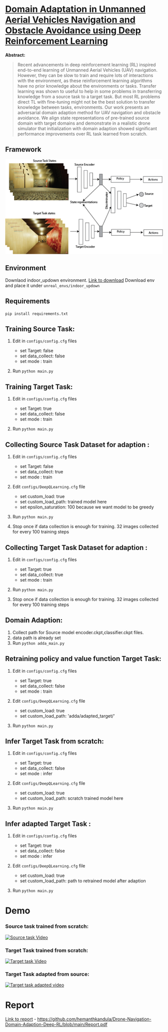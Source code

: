 


# [Domain Adaptation in Unmanned Aerial Vehicles Navigation and Obstacle Avoidance using Deep Reinforcement Learning](https://github.com/hemanthkandula/Drone-Navigation-Domain-Adaption)

**Abstract:**

>  Recent advancements in deep reinforcement learning (RL) inspired end-to-end learning of Unmanned Aerial Vehicles (UAV) navigation. However, they can be slow to train and require lots of interactions with the environment, as these reinforcement learning algorithms have no prior knowledge about the environments or tasks. Transfer learning was shown to useful to help in some problems in transferring knowledge from a source task to a target task. But most RL problems direct TL with fine-tuning might not be the best solution to transfer knowledge between tasks, environments. Our work presents an adversarial domain adaption method for UAV navigation and obstacle avoidance. We align state representations of pre-trained source domain with target domains and demonstrate in a realistic drone simulator that initialization with domain adaption showed significant performance improvements over RL task learned from scratch.

## Framework
<img src="figures/arch_main.png" alt="drawing" width="600px"/>



## Environment
 Downlaod indoor_updown environment. [Link to download](https://tufts.box.com/s/walg8vs7mjm6i3nnczlupd41vaymg8dy) Download env and place it under ```unreal_envs/indoor_updown```

## Requirements
```pip install requirements.txt```

## Training Source Task:

1. Edit in ```configs/config.cfg``` files
    - set Target: false
    - set data_collect: false
    - set mode : train

2. Run ``` python main.py ```


## Training Target Task:

1. Edit in ```configs/config.cfg``` files
    - set Target: true
    - set data_collect: false
    - set mode : train

2. Run ``` python main.py ```


## Collecting Source Task Dataset for adaption :

1. Edit in ```configs/config.cfg``` files
    - set Target: false
    - set data_collect: true
    - set mode : train
 
2. Edit  ```configs/DeepQLearning.cfg``` file
    - set custom_load: true
    - set custom_load_path: trained model here 
    - set epsilon_saturation: 100 because we want model to be greedy



2. Run ``` python main.py ```

3. Stop once if data collection  is enough for training.
    32 images collected for every 100 training steps


## Collecting Target Task Dataset for adaption :

1. Edit in ```configs/config.cfg``` files
    - set Target: true
    - set data_collect: true
    - set mode : train

2. Run ``` python main.py ```

3. Stop once if data collection  is enough for training.
    32 images collected for every 100 training steps


## Domain Adaption:

1. Collect path for Source model encoder.ckpt,classifier.ckpt files.
2. data path is already set
3.  Run ``` python adda_main.py ```




## Retraining policy and value function Target Task:

1. Edit in ```configs/config.cfg``` files
    - set Target: true
    - set data_collect: false
    - set mode : train

2. Edit  ```configs/DeepQLearning.cfg``` file
    - set custom_load: true
    - set custom_load_path: 'adda/adapted_target/'


2. Run ``` python main.py ```



## Infer Target Task from scratch:

1. Edit in ```configs/config.cfg``` files
    - set Target: true
    - set data_collect: false
    - set mode : infer

2. Edit  ```configs/DeepQLearning.cfg``` file
    - set custom_load: true
    - set custom_load_path: scratch trained model here

2. Run ``` python main.py ```




## Infer adapted Target Task :

1. Edit in ```configs/config.cfg``` files
    - set Target: true
    - set data_collect: false
    - set mode : infer

2. Edit  ```configs/DeepQLearning.cfg``` file
    - set custom_load: true
    - set custom_load_path: path to retrained model after adaption 

2. Run ``` python main.py ```


# Demo 
### Source task trained from scratch:
[![Source task Video](https://img.youtube.com/vi/labaaEGMAwk/0.jpg)](https://www.youtube.com/watch?v=labaaEGMAwk)

### Target Task trained from scratch:

[![Target task Video](https://img.youtube.com/vi/_4xZucB2xFk/0.jpg)](https://www.youtube.com/watch?v=_4xZucB2xFk)


### Target Task adapted from source:

[![Target task adapted video](https://img.youtube.com/vi/ys8d9M-L6wk/0.jpg)](https://www.youtube.com/watch?v=ys8d9M-L6wk)

# Report 
[Link to report](https://github.com/hemanthkandula/Drone-Navigation-Domain-Adaption-Deep-RL/blob/main/Report.pdf) - https://github.com/hemanthkandula/Drone-Navigation-Domain-Adaption-Deep-RL/blob/main/Report.pdf
<!--- https://github.com/hemanthkandula/Drone-Navigation-Domain-Adaption-Deep-RL/blob/main/Report.pdf -->
